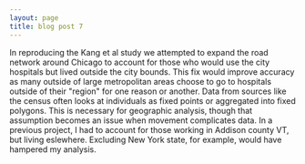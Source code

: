 ```yaml
---
layout: page
title: blog post 7
---
```


In reproducing the Kang et al study we attempted to expand the road network around Chicago to account for those who would use the city hospitals but lived outside the city bounds.
This fix would improve accuracy as many outside of large metropolitan areas choose to go to hospitals outside of their "region" for one reason or another.
Data from sources like the census often looks at individuals as fixed points or aggregated into fixed polygons.
This is necessary for geographic analysis, though that assumption becomes an issue when movement complicates data.
In a previous project, I had to account for those working in Addison county VT, but living eslewhere.
Excluding New York state, for example, would have hampered my analysis. 
